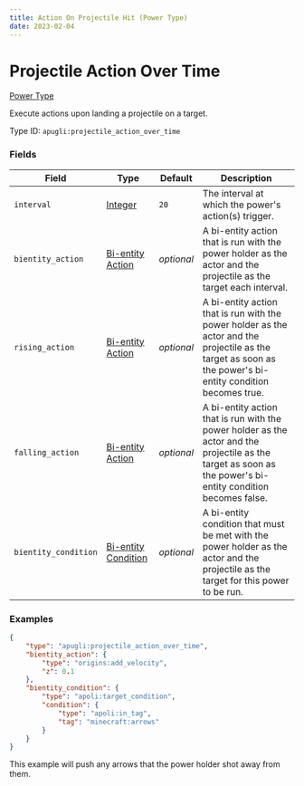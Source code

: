 ```yaml
---
title: Action On Projectile Hit (Power Type)
date: 2023-02-04
---
```


# Projectile Action Over Time

[Power Type](../power_types.md)

Execute actions upon landing a projectile on a target.

Type ID: `apugli:projectile_action_over_time`


### Fields

Field | Type | Default | Description
------|------|---------|------------
`interval` | [Integer](https://origins.readthedocs.io/en/latest/types/data_types/integer/) | `20` | The interval at which the power's action(s) trigger.
`bientity_action` | [Bi-entity Action](https://origins.readthedocs.io/en/latest/types/bientity_action_types/) | *optional* | A bi-entity action that is run with the power holder as the actor and the projectile as the target each interval.
`rising_action` | [Bi-entity Action](https://origins.readthedocs.io/en/latest/types/bientity_action_types/) | *optional* | A bi-entity action that is run with the power holder as the actor and the projectile as the target as soon as the power's bi-entity condition becomes true.
`falling_action` | [Bi-entity Action](https://origins.readthedocs.io/en/latest/types/bientity_action_types/) | *optional* | A bi-entity action that is run with the power holder as the actor and the projectile as the target as soon as the power's bi-entity condition becomes false.
`bientity_condition` | [Bi-entity Condition](https://origins.readthedocs.io/en/latest/types/bientity_condition_types/) | *optional* | A bi-entity condition that must be met with the power holder as the actor and the projectile as the target for this power to be run.

### Examples

```json
{
    "type": "apugli:projectile_action_over_time",
    "bientity_action": {
        "type": "origins:add_velocity",
        "z": 0.1
    },
    "bientity_condition": {
        "type": "apoli:target_condition",
        "condition": {
            "type": "apoli:in_tag",
            "tag": "minecraft:arrows"
        }
    }
}
```
This example will push any arrows that the power holder shot away from them.